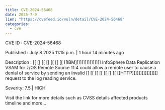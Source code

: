 ```yaml
---
title: CVE-2024-56468
date: 2025-7-9
lien: "https://cvefeed.io/vuln/detail/CVE-2024-56468"
categories:
  - cve
---
```


CVE ID : CVE-2024-56468

Published :  July 8
2025
11:15 p.m. | 1 hour
14 minutes ago

Description :  [[ [[ [[ [[ [[ [[ [[ [[IBM]]]]]]]]]]]]]]]] InfoSphere Data Replication VSAM for z/OS Remote Source 11.4 could allow a remote user to cause a denial of service by sending an invalid  [[ [[ [[ [[ [[ [[ [[ [[HTTP]]]]]]]]]]]]]]]] request to the log reading service.

Severity: 7.5 | HIGH

Visit the link for more details
such as CVSS details
affected products
timeline
and more...
